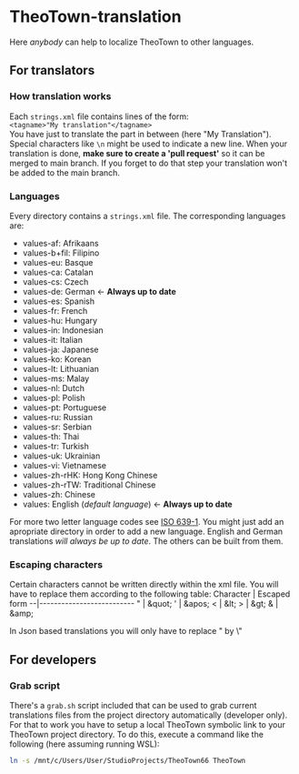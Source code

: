 # TheoTown-translation #
Here *anybody* can help to localize TheoTown to other languages.


## For translators ##

### How translation works ###
Each `strings.xml` file contains lines of the form:<br/>
`<tagname>"My translation"</tagname>`<br/>
You have just to translate the part in between (here "My Translation"). Special characters like `\n` might be used to indicate a new line. When your translation is done, **make sure to create a 'pull request'** so it can be merged to main branch. If you forget to do that step your translation won't be added to the main branch.

### Languages ###
Every directory contains a `strings.xml` file. The corresponding languages are:
- values-af: Afrikaans
- values-b+fil: Filipino
- values-eu: Basque
- values-ca: Catalan
- values-cs: Czech
- values-de: German ← **Always up to date**
- values-es: Spanish
- values-fr: French
- values-hu: Hungary
- values-in: Indonesian
- values-it: Italian
- values-ja: Japanese
- values-ko: Korean
- values-lt: Lithuanian
- values-ms: Malay
- values-nl: Dutch
- values-pl: Polish
- values-pt: Portuguese
- values-ru: Russian
- values-sr: Serbian
- values-th: Thai
- values-tr: Turkish
- values-uk: Ukrainian
- values-vi: Vietnamese
- values-zh-rHK: Hong Kong Chinese
- values-zh-rTW: Traditional Chinese
- values-zh: Chinese
- values: English (*default language*) ← **Always up to date**<br/>

For more two letter language codes see [ISO 639-1](http://www.loc.gov/standards/iso639-2/php/code_list.php). You might just add an apropriate directory in order to add a new language. English and German translations *will always be up to date*. The others can be built from them.

### Escaping characters ###
Certain characters cannot be written directly within the xml file. You will have to replace them according to the following table:
Character | Escaped form
--|--------------------------
" | \&quot;
' | \&apos;
< | \&lt;
\> | \&gt;
& | \&amp;

In Json based translations you will only have to replace " by \\"



## For developers ##
### Grab script ###
There's a `grab.sh` script included that can be used to grab current translations files from the project directory automatically (developer only). For that to work you have to setup a local TheoTown symbolic link to your TheoTown project directory. To do this, execute a command like the following (here assuming running WSL):
```sh
ln -s /mnt/c/Users/User/StudioProjects/TheoTown66 TheoTown
```
